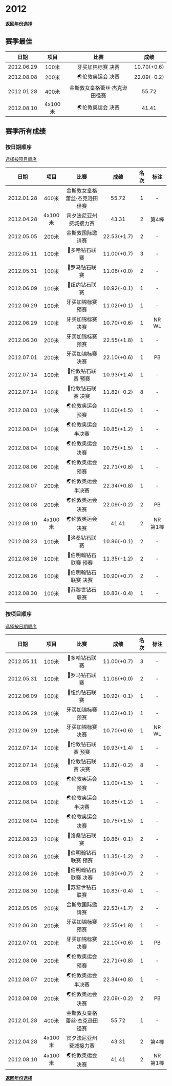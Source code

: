 # 2012

**[返回年份选择](../Results.md)**

## 赛季最佳

|    日期    |  项目   |             比赛              |    成绩     |
| :--------: | :-----: | :---------------------------: | :---------: |
| 2012.06.29 |  100米  |       牙买加锦标赛 决赛       | 10.70(+0.6) |
| 2012.08.08 |  200米  |       🌏伦敦奥运会 决赛        | 22.09(-0.2) |
| 2012.01.28 |  400米  | 金斯敦女皇格蕾丝·杰克逊田径赛 |    55.72    |
| 2012.08.10 | 4x100米 |       🌏伦敦奥运会 决赛        |    41.41    |

## 赛季所有成绩

### 按日期顺序<a id='1'></a>

[选择按项目顺序](#2)

|    日期    |  项目   |             比赛              |    成绩     | 名次 |   标注   |
| :--------: | :-----: | :---------------------------: | :---------: | :--: | :------: |
| 2012.01.28 |  400米  | 金斯敦女皇格蕾丝·杰克逊田径赛 |    55.72    |  1   |    -     |
| 2012.04.28 | 4x100米 |    宾夕法尼亚州费城接力赛     |    43.31    |  2   |  第4棒   |
| 2012.05.05 |  200米  |       金斯敦国际邀请赛        | 22.53(+1.7) |  2   |    -     |
| 2012.05.11 |  100米  |         💎多哈钻石联赛         | 11.00(+0.7) |  3   |    -     |
| 2012.05.31 |  100米  |         💎罗马钻石联赛         | 11.06(+0.0) |  2   |    -     |
| 2012.06.09 |  100米  |         💎纽约钻石联赛         | 10.92(-0.1) |  1   |    -     |
| 2012.06.29 |  100米  |       牙买加锦标赛 预赛       | 11.02(+0.1) |  1   |    -     |
| 2012.06.29 |  100米  |       牙买加锦标赛 决赛       | 10.70(+0.6) |  1   |  NR WL   |
| 2012.06.30 |  200米  |       牙买加锦标赛 预赛       | 22.55(+1.8) |  1   |    -     |
| 2012.07.01 |  200米  |       牙买加锦标赛 决赛       | 22.10(+0.6) |  1   |    PB    |
| 2012.07.14 |  100米  |      💎伦敦钻石联赛 预赛       | 10.93(+1.4) |  1   |    -     |
| 2012.07.14 |  100米  |      💎伦敦钻石联赛 决赛       | 11.82(-0.2) |  8   |    -     |
| 2012.08.03 |  100米  |       🌏伦敦奥运会 预赛        | 11.00(+1.5) |  1   |    -     |
| 2012.08.04 |  100米  |      🌏伦敦奥运会 半决赛       | 10.85(+1.2) |  1   |    -     |
| 2012.08.04 |  100米  |       🌏伦敦奥运会 决赛        | 10.75(+1.5) |  1   |    -     |
| 2012.08.06 |  200米  |       🌏伦敦奥运会 预赛        | 22.71(+0.8) |  1   |    -     |
| 2012.08.07 |  200米  |      🌏伦敦奥运会 半决赛       | 22.34(+0.8) |  1   |    -     |
| 2012.08.08 |  200米  |       🌏伦敦奥运会 决赛        | 22.09(-0.2) |  2   |    PB    |
| 2012.08.10 | 4x100米 |       🌏伦敦奥运会 决赛        |    41.41    |  2   | NR 第1棒 |
| 2012.08.23 |  100米  |         💎洛桑钻石联赛         | 10.86(-0.1) |  2   |    -     |
| 2012.08.26 |  100米  |     💎伯明翰钻石联赛 预赛      | 11.35(-1.2) |  2   |    -     |
| 2012.08.26 |  100米  |     💎伯明翰钻石联赛 决赛      | 10.90(+0.7) |  2   |    -     |
| 2012.08.30 |  100米  |        💎苏黎世钻石联赛        | 10.83(-0.4) |  1   |    -     |

### 按项目顺序<a id='2'></a>

[选择按日期顺序](#1)

|    日期    |  项目   |             比赛              |    成绩     | 名次 |   标注   |
| :--------: | :-----: | :---------------------------: | :---------: | :--: | :------: |
| 2012.05.11 |  100米  |         💎多哈钻石联赛         | 11.00(+0.7) |  3   |    -     |
| 2012.05.31 |  100米  |         💎罗马钻石联赛         | 11.06(+0.0) |  2   |    -     |
| 2012.06.09 |  100米  |         💎纽约钻石联赛         | 10.92(-0.1) |  1   |    -     |
| 2012.06.29 |  100米  |       牙买加锦标赛 预赛       | 11.02(+0.1) |  1   |    -     |
| 2012.06.29 |  100米  |       牙买加锦标赛 决赛       | 10.70(+0.6) |  1   |  NR WL   |
| 2012.07.14 |  100米  |      💎伦敦钻石联赛 预赛       | 10.93(+1.4) |  1   |    -     |
| 2012.07.14 |  100米  |      💎伦敦钻石联赛 决赛       | 11.82(-0.2) |  8   |    -     |
| 2012.08.03 |  100米  |       🌏伦敦奥运会 预赛        | 11.00(+1.5) |  1   |    -     |
| 2012.08.04 |  100米  |      🌏伦敦奥运会 半决赛       | 10.85(+1.2) |  1   |    -     |
| 2012.08.04 |  100米  |       🌏伦敦奥运会 决赛        | 10.75(+1.5) |  1   |    -     |
| 2012.08.23 |  100米  |         💎洛桑钻石联赛         | 10.86(-0.1) |  2   |    -     |
| 2012.08.26 |  100米  |     💎伯明翰钻石联赛 预赛      | 11.35(-1.2) |  2   |    -     |
| 2012.08.26 |  100米  |     💎伯明翰钻石联赛 决赛      | 10.90(+0.7) |  2   |    -     |
| 2012.08.30 |  100米  |        💎苏黎世钻石联赛        | 10.83(-0.4) |  1   |    -     |
| 2012.05.05 |  200米  |       金斯敦国际邀请赛        | 22.53(+1.7) |  2   |    -     |
| 2012.06.30 |  200米  |       牙买加锦标赛 预赛       | 22.55(+1.8) |  1   |    -     |
| 2012.07.01 |  200米  |       牙买加锦标赛 决赛       | 22.10(+0.6) |  1   |    PB    |
| 2012.08.06 |  200米  |       🌏伦敦奥运会 预赛        | 22.71(+0.8) |  1   |    -     |
| 2012.08.07 |  200米  |      🌏伦敦奥运会 半决赛       | 22.34(+0.8) |  1   |    -     |
| 2012.08.08 |  200米  |       🌏伦敦奥运会 决赛        | 22.09(-0.2) |  2   |    PB    |
| 2012.01.28 |  400米  | 金斯敦女皇格蕾丝·杰克逊田径赛 |    55.72    |  1   |    -     |
| 2012.04.28 | 4x100米 |    宾夕法尼亚州费城接力赛     |    43.31    |  2   |  第4棒   |
| 2012.08.10 | 4x100米 |       🌏伦敦奥运会 决赛        |    41.41    |  2   | NR 第1棒 |

**[返回年份选择](../Results.md)**